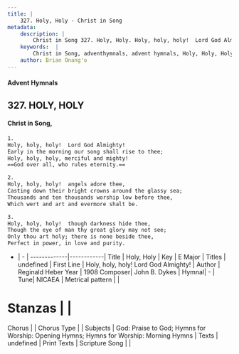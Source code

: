 ```yaml
---
title: |
    327. Holy, Holy - Christ in Song
metadata:
    description: |
        Christ in Song 327. Holy, Holy. Holy, holy, holy!  Lord God Almighty! Early in the morning our song shall rise to thee; Holy, holy, holy, merciful and mighty! God over all, who rules eternity.
    keywords:  |
        Christ in Song, adventhymnals, advent hymnals, Holy, Holy, Holy, holy, holy!  Lord God Almighty!. 
    author: Brian Onang'o
---
```


#### Advent Hymnals
## 327. HOLY, HOLY
####  Christ in Song,

```txt
1.
Holy, holy, holy!  Lord God Almighty!
Early in the morning our song shall rise to thee;
Holy, holy, holy, merciful and mighty!
==God over all, who rules eternity.==

2.
Holy, holy, holy!  angels adore thee,
Casting down their bright crowns around the glassy sea;
Thousands and ten thousands worship low before thee,
Which wert and art and evermore shalt be.

3.
Holy, holy, holy!  though darkness hide thee,
Though the eye of man thy great glory may not see;
Only thou art holy; there is none beside thee,
Perfect in power, in love and purity.

```

- |   -  |
-------------|------------|
Title | Holy, Holy |
Key | E Major |
Titles | undefined |
First Line | Holy, holy, holy!  Lord God Almighty! |
Author | Reginald Heber
Year | 1908
Composer| John B. Dykes |
Hymnal|  - |
Tune| NICAEA |
Metrical pattern | |
# Stanzas |  |
Chorus |  |
Chorus Type |  |
Subjects | God: Praise to God; Hymns for Worship: Opening Hymns; Hymns for Worship: Morning Hymns |
Texts | undefined |
Print Texts | 
Scripture Song |  |
    
